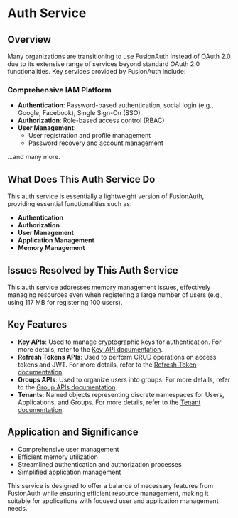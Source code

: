 # Auth Service

## Overview

Many organizations are transitioning to use FusionAuth instead of OAuth 2.0 due to its extensive range of services beyond standard OAuth 2.0 functionalities. Key services provided by FusionAuth include:

### Comprehensive IAM Platform

- **Authentication**: Password-based authentication, social login (e.g., Google, Facebook), Single Sign-On (SSO)
- **Authorization**: Role-based access control (RBAC)
- **User Management**:
  - User registration and profile management
  - Password recovery and account management

...and many more.

## What Does This Auth Service Do

This auth service is essentially a lightweight version of FusionAuth, providing essential functionalities such as:

- **Authentication**
- **Authorization**
- **User Management**
- **Application Management**
- **Memory Management**

## Issues Resolved by This Auth Service

This auth service addresses memory management issues, effectively managing resources even when registering a large number of users (e.g., using 117 MB for registering 100 users).

## Key Features

- **Key APIs**: Used to manage cryptographic keys for authentication. For more details, refer to the [Key-API documentation](key-api-readme.md).
- **Refresh Tokens APIs**: Used to perform CRUD operations on access tokens and JWT. For more details, refer to the [Refresh Token documentation](refreshToken.md).
- **Groups APIs**: Used to organize users into groups. For more details, refer to the [Group APIs documentation](Group.md).
- **Tenants**: Named objects representing discrete namespaces for Users, Applications, and Groups. For more details, refer to the [Tenant documentation](Tenants.md).

## Application and Significance

- Comprehensive user management
- Efficient memory utilization
- Streamlined authentication and authorization processes
- Simplified application management

This service is designed to offer a balance of necessary features from FusionAuth while ensuring efficient resource management, making it suitable for applications with focused user and application management needs.
